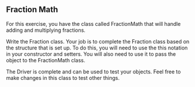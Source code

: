 ## Fraction Math

For this exercise, you have the class called FractionMath that will handle adding and multiplying fractions.

Write the Fraction class. Your job is to complete the Fraction class based on the structure that is set up. To do this, you will need to use the this notation in your constructor and setters. You will also need to use it to pass the object to the FractionMath class.

The Driver is complete and can be used to test your objects. Feel free to make changes in this class to test other things.
